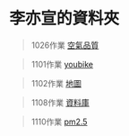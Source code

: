 # 李亦宣的資料夾
> 1026作業 [空氣品質](./1026作業/index.py)

> 1101作業 [youbike](./1101作業/index.py)

> 1102作業 [地圖](./1102作業/index.py)

> 1108作業 [資料庫](./1108作業/1108作業.png)

> 1110作業 [pm2.5](./1110作業/index.py)